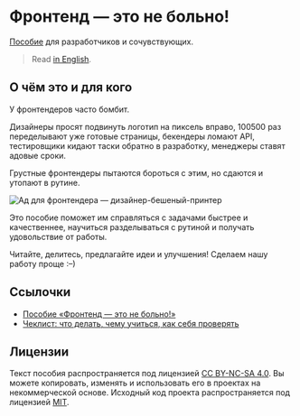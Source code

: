 # Фронтенд — это не больно!

[Пособие](https://bespoyasov.ru/front-not-pain/) для разработчиков и сочувствующих.

> Read [in English](./docs/en.md).

## О чём это и для кого

У фронтендеров часто бомбит.

Дизайнеры просят подвинуть логотип на пиксель вправо, 100500 раз переделывают уже готовые страницы, бекендеры ломают API, тестировщики кидают таски обратно в разработку, менеджеры ставят адовые сроки.

Грустные фронтендеры пытаются бороться с этим, но сдаются и утопают в рутине.

![Ад для фронтендера — дизайнер-бешеный-принтер](./src/static/img/typical-designer@2x.jpg)

Это пособие поможет им справляться с задачами быстрее и качественнее, научиться разделываться с рутиной и получать удовольствие от работы.

Читайте, делитесь, предлагайте идеи и улучшения! Сделаем нашу работу проще :–)

## Ссылочки

- [Пособие «Фронтенд — это не больно!»](https://bespoyasov.ru/front-not-pain/)
- [Чеклист: что делать, чему учиться, как себя проверять](https://bespoyasov.ru/front-not-pain/checklist.html)

## Лицензии

Текст пособия распространяется под лицензией [CC BY-NC-SA 4.0](https://creativecommons.org/licenses/by-nc-sa/4.0/). Вы можете копировать, изменять и использовать его в проектах на некоммерческой основе. Исходный код проекта распространяется под лицензией [MIT](https://opensource.org/licenses/MIT).
